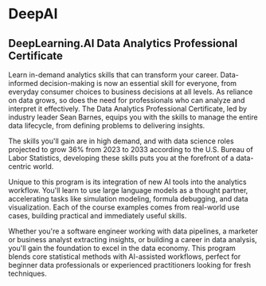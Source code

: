 # DeepAI
## DeepLearning.AI Data Analytics Professional Certificate

Learn in-demand analytics skills that can transform your career.  Data-informed decision-making is now an essential skill for everyone, from everyday consumer choices to business decisions at all levels. As reliance on data grows, so does the need for professionals who can analyze and interpret it effectively. The Data Analytics Professional Certificate, led by industry leader Sean Barnes, equips you with the skills to manage the entire data lifecycle, from defining problems to delivering insights.

The skills you'll gain are in high demand, and with data science roles projected to grow 36% from 2023 to 2033 according to the U.S. Bureau of Labor Statistics, developing these skills puts you at the forefront of a data-centric world.  

Unique to this program is its integration of new AI tools into the analytics workflow. You'll learn to use large language models as a thought partner, accelerating tasks like simulation modeling, formula debugging, and data visualization. Each of the course examples comes from real-world use cases, building practical and immediately useful skills.

 Whether you're a software engineer working with data pipelines, a marketer or business analyst extracting insights, or building a career in data analysis, you'll gain the foundation to excel in the data economy. This program blends core statistical methods with AI-assisted workflows, perfect for beginner data professionals or experienced practitioners looking for fresh techniques. 
